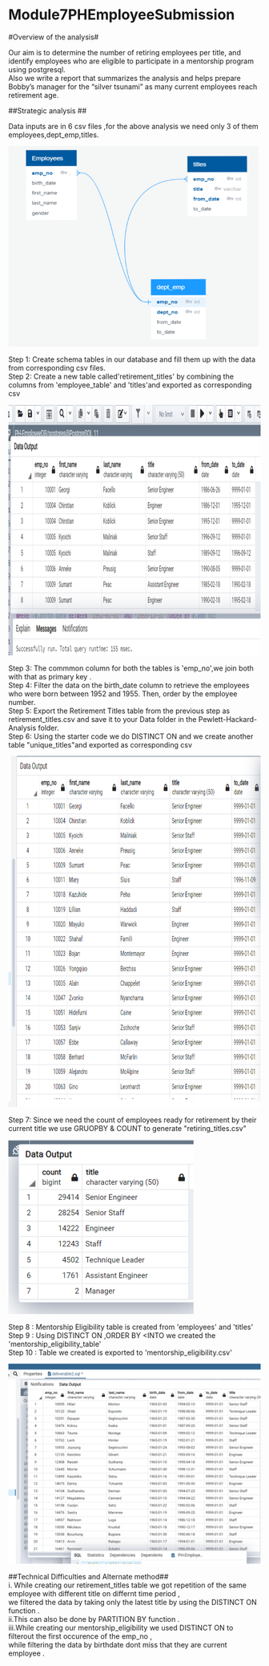 # Module7PHEmployeeSubmission<br/>

#Overview of the analysis#<br/>

Our aim  is to determine the number of retiring employees per title, and identify employees who are eligible to participate in a mentorship program using postgresql. <br/>
Also we write a report that summarizes the analysis and helps prepare Bobby’s manager for the “silver tsunami” as many current employees reach retirement age.<br/>

##Strategic analysis  ##<br/>

Data inputs are in 6 csv files ,for the above analysis we need only 3 of them employees,dept_emp,titles.<br/>

<img src="https://github.com/ramyasnl/Module7PHEmployeeSubmission/blob/main/screenshots/ERD1.png" width="500" height="400"/>



Step 1: Create schema tables in our database and fill them up with the data from corresponding csv files.<br/>
Step 2: Create a new table called'retirement_titles' by combining the columns from 'employee_table' and 'titles'and exported as corresponding csv<br/>

<img src="https://github.com/ramyasnl/Module7PHEmployeeSubmission/blob/main/screenshots/retirement_title1.png" width="900" height="500"/><br/>



Step 3: The commmon column for both the tables is 'emp_no',we join both with that as primary key .<br/>
Step 4: Filter the data on the birth_date column to retrieve the employees who were born between 1952 and 1955. Then, order by the employee number.</br>
Step 5: Export the Retirement Titles table from the previous step as retirement_titles.csv and save it to your Data folder in the Pewlett-Hackard-Analysis folder.<br/>
Step 6: Using the starter code we do DISTINCT ON and we create another table "unique_titles"and exported as corresponding csv</br>

<img src="https://github.com/ramyasnl/Module7PHEmployeeSubmission/blob/main/screenshots/unique%20titles2.png" width="1000" height="700"/><br/>


Step 7: Since we need the count of employees ready for retirement by their current title  we use GRUOPBY & COUNT to generate "retiring_titles.csv"</br>

![alt text](https://github.com/ramyasnl/Module7PHEmployeeSubmission/blob/main/screenshots/retiring_titles3.png)<br/>

Step 8 : Mentorship Eligibility table is created from 'employees' and 'titles' <br/>
Step 9 : Using DISTINCT ON ,ORDER BY <INTO we created the 'mentorship_eligibility_table'<br/>
Step 10 : Table we created is exported to 'mentorship_eligibility.csv' 

![alt text](https://github.com/ramyasnl/Module7PHEmployeeSubmission/blob/main/screenshots/mentorship.png)<br/>

##Technical Difficulties and Alternate method##<br/>
i. While creating our retirement_titles table we got repetition of the same employee with different title on differnt time period , <br/>
we filtered the data by taking only the latest title by using the DISTINCT ON function .<br/>
ii.This can also be done by PARTITION BY function .<br/>
iii.While creating our mentorship_eligibility we used DISTINCT ON to filterout the first occurence of the emp_no , </br>
 while filtering the data by birthdate dont miss that they are current employee .<br/>
     

